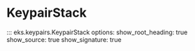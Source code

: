 # KeypairStack

::: eks.keypairs.KeypairStack
    options:
        show_root_heading: true
        show_source: true
        show_signature: true
